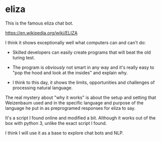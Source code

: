 # eliza

This is the famous eliza chat bot. 

https://en.wikipedia.org/wiki/ELIZA

I think it shows exceptionally well what computers can and can't do:

 * Skilled developers can easily create programs that will beat the old turing test.

 * The program is *obviously* not smart in any way and it's really easy to "pop the hood and look at the insides" and explain why.

 * I think to this day, it shows the limits, opportunities and challenges of processing natural language.
 
The real mystery about "why it works" is about the setup and setting that Weizenbaum used and in the specific language and purpose of the language he put in as preprogramed responses for eliza to say.

It's a script I found online and modified a bit. Although it works out of the box with python 3, unlike the exact script I found.

I think I will use it as a base to explore chat bots and NLP.

